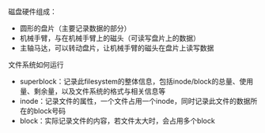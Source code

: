 磁盘硬件组成：

- 圆形的盘片（主要记录数据的部分）
- 机械手臂，与在机械手臂上的磁头（可读写盘片上的数据）
- 主轴马达，可以转动盘片，让机械手臂的磁头在盘片上读写数据

文件系统如何运行

- superblock：记录此filesystem的整体信息，包括inode/block的总量、使用量、剩余量，以及文件系统的格式与相关信息等
- inode：记录文件的属性，一个文件占用一个inode，同时记录此文件的数据所在的block号码
- block：实际记录文件的内容，若文件太大时，会占用多个block